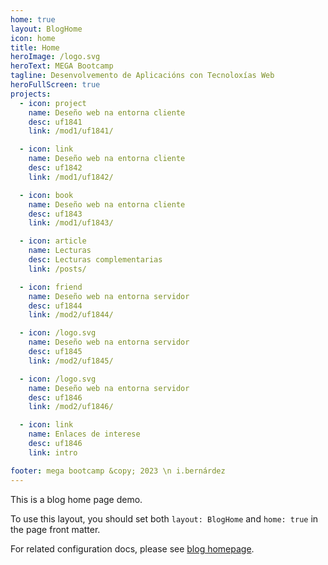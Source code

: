 ```yaml
---
home: true
layout: BlogHome
icon: home
title: Home
heroImage: /logo.svg
heroText: MEGA Bootcamp
tagline: Desenvolvemento de Aplicacións con Tecnoloxías Web
heroFullScreen: true
projects:
  - icon: project
    name: Deseño web na entorna cliente
    desc: uf1841
    link: /mod1/uf1841/

  - icon: link
    name: Deseño web na entorna cliente
    desc: uf1842
    link: /mod1/uf1842/

  - icon: book
    name: Deseño web na entorna cliente
    desc: uf1843
    link: /mod1/uf1843/

  - icon: article
    name: Lecturas
    desc: Lecturas complementarias
    link: /posts/

  - icon: friend
    name: Deseño web na entorna servidor
    desc: uf1844
    link: /mod2/uf1844/

  - icon: /logo.svg
    name: Deseño web na entorna servidor
    desc: uf1845
    link: /mod2/uf1845/

  - icon: /logo.svg
    name: Deseño web na entorna servidor
    desc: uf1846
    link: /mod2/uf1846/

  - icon: link
    name: Enlaces de interese
    desc: uf1846
    link: intro

footer: mega bootcamp &copy; 2023 \n i.bernárdez
---
```


This is a blog home page demo.

To use this layout, you should set both `layout: BlogHome` and `home: true` in the page front matter.

For related configuration docs, please see [blog homepage](https://theme-hope.vuejs.vuepress/guide/blog/home/).
